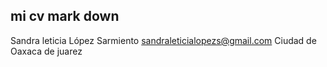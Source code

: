 ## mi cv mark down 


Sandra leticia López Sarmiento
sandraleticialopezs@gmail.com
Ciudad de Oaxaca de juarez 